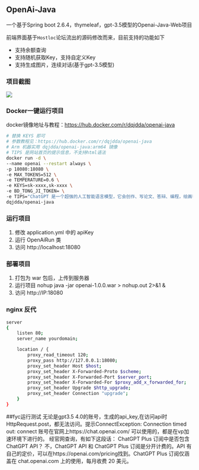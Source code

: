 ## OpenAi-Java

一个基于Spring boot 2.6.4，thymeleaf，gpt-3.5模型的Openai-Java-Web项目

前端界面基于`Hostloc`论坛流出的源码修改而来，目前支持的功能如下

- 支持余额查询
- 支持随机获取Key，支持自定义Key
- 支持生成图片，连续对话(基于gpt-3.5模型)

### 项目截图

![](https://s2.loli.net/2023/02/17/o93NLaA2d5YwClJ.png)

### Docker一键运行项目

docker镜像地址与教程：https://hub.docker.com/r/dqjdda/openai-java

```bash
# 替换 KEYS 即可
# 参数教程见：https://hub.docker.com/r/dqjdda/openai-java
# Arm 机器实用 dqjdda/openai-java:arm64 镜像
# TIPS 是网站首页的提示信息，不支持html语法
docker run -d \
--name openai --restart always \
-p 18080:18080 \
-e MAX_TOKENS=512 \
-e TEMPERATURE=0.6 \
-e KEYS=sk-xxxx,sk-xxxx \
-e BD_TONG_JI_TOKEN= \
-e TIPS="ChatGPT 是一个超强的人工智能语言模型，它会创作、写论文、答辩、编程，绘画等" \
dqjdda/openai-java
```

### 运行项目

1. 修改 application.yml 中的 apiKey
2. 运行 OpenAiRun 类
3. 访问 http://localhost:18080

### 部署项目

1. 打包为 war 包后，上传到服务器
2. 运行项目 nohup java -jar openai-1.0.0.war > nohup.out 2>&1 &
3. 访问 http://IP:18080

### nginx 反代
```bash
server
{
    listen 80;
    server_name yourdomain;

    location / {
        proxy_read_timeout 120; 
        proxy_pass http://127.0.0.1:18080;
        proxy_set_header Host $host;
        proxy_set_header X-Forwarded-Proto $scheme;
        proxy_set_header X-Forwarded-Port $server_port;
        proxy_set_header X-Forwarded-For $proxy_add_x_forwarded_for;
        proxy_set_header Upgrade $http_upgrade;
        proxy_set_header Connection "upgrade";
    }
}
```

##fyc运行测试
无论是gpt3.5  4.0的账号，生成的api_key,在访问api时 HttpRequest.post，都无法访问。提示ConnectException: Connection timed out: connect
账号在官网上https://chat.openai.com/ 可以使用的，都是在vp加速环境下进行的。
经官网查询，有如下这段话：
ChatGPT Plus 订阅中是否包含 ChatGPT API？
不，ChatGPT API 和 ChatGPT Plus 订阅是分开计费的。API 有自己的定价，可以在https://openai.com/pricing找到。ChatGPT Plus 订阅仅涵盖在 chat.openai.com 上的使用，每月收费 20 美元。
